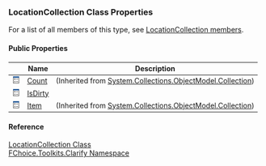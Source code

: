 ﻿### LocationCollection Class Properties

For a list of all members of this type, see [LocationCollection members](FChoice.Toolkits.Clarify~FChoice.Toolkits.Clarify.LocationCollection_members.md).

#### Public Properties

|   | Name | Description |
| --- | --- | --- |
| ![Public Property](dotnetimages/publicProperty.png) | [Count](#) | (Inherited from [System.Collections.ObjectModel.Collection<Location>](#)) |
| ![Public Property](dotnetimages/publicProperty.png) | [IsDirty](FChoice.Toolkits.Clarify~FChoice.Toolkits.Clarify.LocationCollection~IsDirty.md) |   |
| ![Public Property](dotnetimages/publicProperty.png) | [Item](#) | (Inherited from [System.Collections.ObjectModel.Collection<Location>](#)) |





#### Reference

[LocationCollection Class](FChoice.Toolkits.Clarify~FChoice.Toolkits.Clarify.LocationCollection.md)  
[FChoice.Toolkits.Clarify Namespace](FChoice.Toolkits.Clarify~FChoice.Toolkits.Clarify_namespace.md)